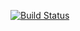 [![Build Status](https://travis-ci.org/MaxGsomGsom/CreditCalc.svg?branch=master)](https://travis-ci.org/MaxGsomGsom/CreditCalc)